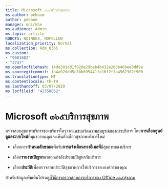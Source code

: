 ```yaml
---
title: Microsoft ๓๖๕บริการสุขภาพ
ms.author: pebaum
author: pebaum
manager: mnirkhe
ms.audience: Admin
ms.topic: article
ROBOTS: NOINDEX, NOFOLLOW
localization_priority: Normal
ms.collection: Adm_O365
ms.custom:
- "9001682"
- "3747"
ms.openlocfilehash: 14de391dd1f020e29beb4b432e288b46bee3dd9a
ms.sourcegitcommit: fa4a92ddd5c8bb695441fe16f2ffa4562382f900
ms.translationtype: MT
ms.contentlocale: th-TH
ms.lasthandoff: 03/07/2020
ms.locfileid: "42558852"
---
```

# <a name="microsoft-365-service-health"></a>Microsoft ๓๖๕บริการสุขภาพ


ตรวจสอบสุขภาพบริการของบริการใดๆจาก[แดชบอร์ดความสมบูรณ์ของการบริ](https://admin.microsoft.com/Adminportal/Home?source=applauncher#/servicehealth)การ โดย**การเลือกศูนย์ดูแลระบบใหม่**ที่มุมขวาบนคุณจะเห็นตัวเลือกสุขภาพบริการใหม่

- เลือกการ**กำหนดลักษณะ**เพื่อรับ**การแจ้งเตือนทางอีเมลที่**มีสุขภาพของบริการ

- เลือก**รายงานปัญหา**หากคุณกำลังประสบปัญหากับบริการ

- เลือก**ประวัติ**เพื่อตรวจสอบประวัติสุขภาพการให้บริการขององค์กรของคุณ 

สำหรับข้อมูลเพิ่มเติมโปรดดู[ที่วิธีการตรวจสอบการบริการของ Office ๓๖๕สุขภาพ](https://docs.microsoft.com/en-us/office365/enterprise/view-service-health) 